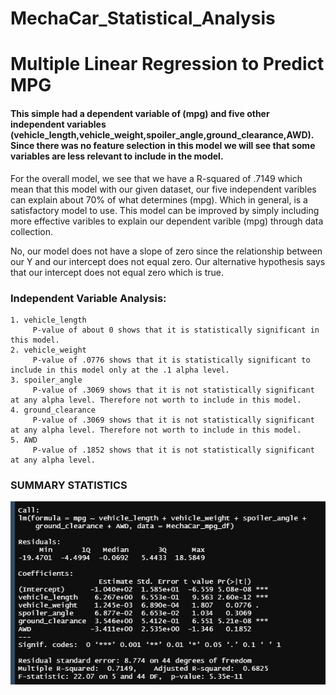 # MechaCar_Statistical_Analysis

# Multiple Linear Regression to Predict MPG

#### This simple had a dependent variable of (mpg) and five other independent variables (vehicle_length,vehicle_weight,spoiler_angle,ground_clearance,AWD). Since there was no feature selection in this model we will see that some variables are less relevant to include in the model.

For the overall model, we see that we have a R-squared of .7149 which mean that this model with our given dataset, our five independent varibles can explain about 70% of what determines (mpg). Which in general, is a satisfactory model to use. This model can be improved by simply including more effective varibles to explain our dependent varible (mpg) through data collection.

No, our model does not have a slope of zero since the relationship between our Y and our intercept does not equal zero. Our alternative hypothesis says that our intercept does not equal zero which is true.

### Independent Variable Analysis:

    1. vehicle_length
         P-value of about 0 shows that it is statistically significant in this model.
    2. vehicle_weight  
         P-value of .0776 shows that it is statistically significant to include in this model only at the .1 alpha level.
    3. spoiler_angle  
         P-value of .3069 shows that it is not statistically significant at any alpha level. Therefore not worth to include in this model.
    4. ground_clearance
         P-value of .3069 shows that it is not statistically significant at any alpha level. Therefore not worth to include in this model.
    5. AWD   
         P-value of .1852 shows that it is not statistically significant at any alpha level.
### SUMMARY STATISTICS

![images](https://github.com/nypasha1928/MechaCar_Statistical_Analysis/blob/main/images/SUMMARY%20STATISTICS.png)
         
